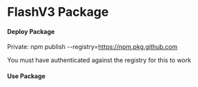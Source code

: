 # FlashV3 Package

#### Deploy Package

Private:
npm publish --registry=https://npm.pkg.github.com

You must have authenticated against the registry for this to work

#### Use Package
